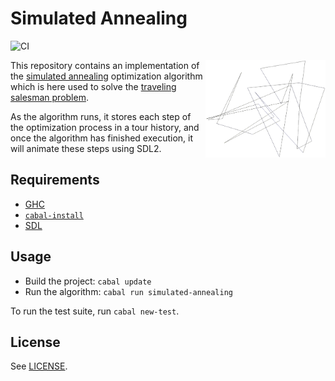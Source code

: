 # Simulated Annealing
![CI](https://github.com/majjoha/simulated-annealing/workflows/CI/badge.svg)

<img width="38%" align="right" src="https://github.com/majjoha/simulated-annealing/raw/main/demo.gif">

This repository contains an implementation of the [simulated
annealing](https://en.wikipedia.org/wiki/Simulated_annealing) optimization
algorithm which is here used to solve the [traveling salesman
problem](https://en.wikipedia.org/wiki/Travelling_salesman_problem).

As the algorithm runs, it stores each step of the optimization process in a tour
history, and once the algorithm has finished execution, it will animate these
steps using SDL2.

## Requirements
* [GHC](https://www.haskell.org/ghc/)
* [`cabal-install`](https://cabal.readthedocs.io/en/3.6/index.html)
* [SDL](https://www.libsdl.org/index.php)

## Usage
* Build the project: `cabal update`
* Run the algorithm: `cabal run simulated-annealing`

To run the test suite, run `cabal new-test`.

## License
See [LICENSE](./LICENSE).
